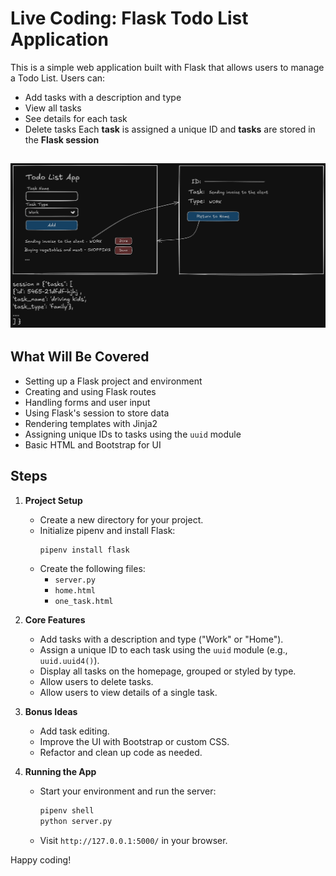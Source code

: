 # Live Coding: Flask Todo List Application

This is a simple web application built with Flask that allows users to manage a Todo List. Users can:
- Add tasks with a description and type
- View all tasks
- See details for each task
- Delete tasks
Each **task** is assigned a unique ID and **tasks** are stored in the **Flask session**

![Todo List Screenshot](todo_list.png)
---

## What Will Be Covered

- Setting up a Flask project and environment
- Creating and using Flask routes
- Handling forms and user input
- Using Flask's session to store data
- Rendering templates with Jinja2
- Assigning unique IDs to tasks using the `uuid` module
- Basic HTML and Bootstrap for UI

## Steps

1. **Project Setup**
    - Create a new directory for your project.
    - Initialize pipenv and install Flask:
      ```sh
      pipenv install flask
      ```
    - Create the following files:
      - `server.py`
      - `home.html`
      - `one_task.html`

2. **Core Features**
    - Add tasks with a description and type ("Work" or "Home").
    - Assign a unique ID to each task using the `uuid` module (e.g., `uuid.uuid4()`).
    - Display all tasks on the homepage, grouped or styled by type.
    - Allow users to delete tasks.
    - Allow users to view details of a single task.

3. **Bonus Ideas**
    - Add task editing.
    - Improve the UI with Bootstrap or custom CSS.
    - Refactor and clean up code as needed.

4. **Running the App**
    - Start your environment and run the server:
      ```sh
      pipenv shell
      python server.py
      ```
    - Visit `http://127.0.0.1:5000/` in your browser.

Happy coding!
